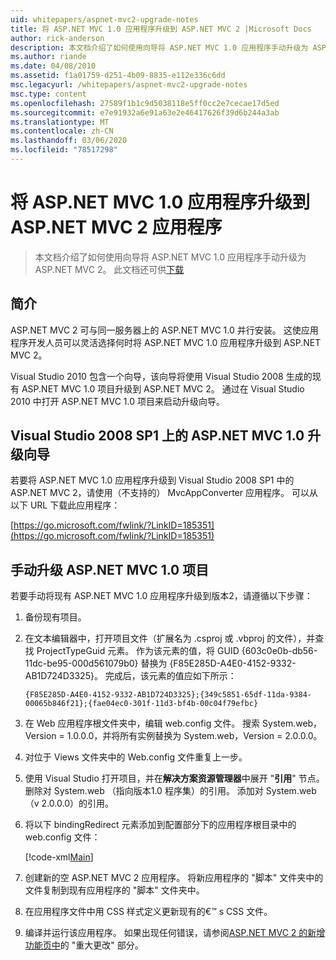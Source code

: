 ```yaml
---
uid: whitepapers/aspnet-mvc2-upgrade-notes
title: 将 ASP.NET MVC 1.0 应用程序升级到 ASP.NET MVC 2 |Microsoft Docs
author: rick-anderson
description: 本文档介绍了如何使用向导将 ASP.NET MVC 1.0 应用程序手动升级为 ASP.NET MVC 2。 此文档还适用于 d 。
ms.author: riande
ms.date: 04/08/2010
ms.assetid: f1a01759-d251-4b09-8835-e112e336c6dd
msc.legacyurl: /whitepapers/aspnet-mvc2-upgrade-notes
msc.type: content
ms.openlocfilehash: 27589f1b1c9d5038118e5ff0cc2e7cecae17d5ed
ms.sourcegitcommit: e7e91932a6e91a63e2e46417626f39d6b244a3ab
ms.translationtype: MT
ms.contentlocale: zh-CN
ms.lasthandoff: 03/06/2020
ms.locfileid: "78517298"
---
```

# <a name="upgrading-an-aspnet-mvc-10-application-to-aspnet-mvc-2"></a>将 ASP.NET MVC 1.0 应用程序升级到 ASP.NET MVC 2 应用程序

> 本文档介绍了如何使用向导将 ASP.NET MVC 1.0 应用程序手动升级为 ASP.NET MVC 2。 此文档还可供[下载](https://download.microsoft.com/download/F/1/6/F16F9AF9-8EF4-4845-BC97-639791D5699C/MVC2-Upgrade-Notes.pdf)

## <a name="introduction"></a>简介

ASP.NET MVC 2 可与同一服务器上的 ASP.NET MVC 1.0 并行安装。 这使应用程序开发人员可以灵活选择何时将 ASP.NET MVC 1.0 应用程序升级到 ASP.NET MVC 2。

Visual Studio 2010 包含一个向导，该向导将使用 Visual Studio 2008 生成的现有 ASP.NET MVC 1.0 项目升级到 ASP.NET MVC 2。 通过在 Visual Studio 2010 中打开 ASP.NET MVC 1.0 项目来启动升级向导。

## <a name="upgrade-wizard-for-aspnet-mvc-10-on-visual-studio-2008-sp1"></a>Visual Studio 2008 SP1 上的 ASP.NET MVC 1.0 升级向导

若要将 ASP.NET MVC 1.0 应用程序升级到 Visual Studio 2008 SP1 中的 ASP.NET MVC 2，请使用（不支持的） MvcAppConverter 应用程序。 可以从以下 URL 下载此应用程序：

[https://go.microsoft.com/fwlink/?LinkID=185351](https://go.microsoft.com/fwlink/?LinkID=185351)

## <a name="manually-upgrading-an-aspnet-mvc-10-project"></a>手动升级 ASP.NET MVC 1.0 项目

若要手动将现有 ASP.NET MVC 1.0 应用程序升级到版本2，请遵循以下步骤：

1. 备份现有项目。
2. 在文本编辑器中，打开项目文件（扩展名为 .csproj 或 .vbproj 的文件），并查找 ProjectTypeGuid 元素。 作为该元素的值，将 GUID {603c0e0b-db56-11dc-be95-000d561079b0} 替换为 {F85E285D-A4E0-4152-9332-AB1D724D3325}。 完成后，该元素的值应如下所示： 

    `{F85E285D-A4E0-4152-9332-AB1D724D3325};{349c5851-65df-11da-9384-00065b846f21};{fae04ec0-301f-11d3-bf4b-00c04f79efbc}`
3. 在 Web 应用程序根文件夹中，编辑 web.config 文件。 搜索 System.web，Version = 1.0.0.0，并将所有实例替换为 System.web，Version = 2.0.0.0。
4. 对位于 Views 文件夹中的 Web.config 文件重复上一步。
5. 使用 Visual Studio 打开项目，并在**解决方案资源管理器**中展开 "**引用**" 节点。 删除对 System.web （指向版本1.0 程序集）的引用。 添加对 System.web （v 2.0.0.0）的引用。
6. 将以下 bindingRedirect 元素添加到配置部分下的应用程序根目录中的 web.config 文件：   

    [!code-xml[Main](aspnet-mvc2-upgrade-notes/samples/sample1.xml)]
7. 创建新的空 ASP.NET MVC 2 应用程序。 将新应用程序的 "脚本" 文件夹中的文件复制到现有应用程序的 "脚本" 文件夹中。
8. 在应用程序文件中用 CSS 样式定义更新现有的€™ s CSS 文件。
9. 编译并运行该应用程序。 如果出现任何错误，请参阅[ASP.NET MVC 2 的新增功能页中](https://go.microsoft.com/fwlink/?LinkID=185038)的 "重大更改" 部分。
